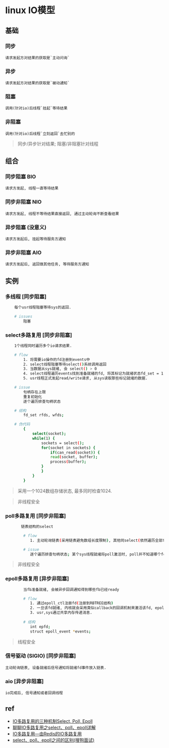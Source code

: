 # linux IO模型

## 基础

### 同步  

    请求发起方对结果的获取是`主动问询`
  
### 异步  

    请求发起方对结果的获取是`被动通知`
  
### 阻塞  

    调用(针对io)后线程`挂起`等待结果  
  
### 非阻塞  

    调用(针对io)后线程`立刻返回`去忙别的
  
> 同步/异步针对结果; 阻塞/非阻塞针对线程

## 组合  

### 同步阻塞 BIO  

    请求方发起, 线程一直等待结果  
  
### 同步非阻塞 NIO  

    请求方发起, 线程不等待结果直接返回, 通过主动轮询不断查看结果  
  
### 异步阻塞 (没意义)  

    请求方发起后, 挂起等待服务方通知  
  
### 异步非阻塞 AIO  

    请求方发起后, 返回做其他任务, 等待服务方通知  
  
## 实例

### 多线程 [同步阻塞]

```bash
    每个usr线程阻塞等待sys的返回.

    # issues
        阻塞
```

### select多路复用 [同步非阻塞]  

```bash
    1个线程同时遍历多个io请求结果.

    # flow
        1. 将需要io操作的fd注册到events中
        2. select线程阻塞等待select()系统调用返回
        3. 当数据从sys就绪, 会 select() > 0
        4. select线程遍历events找到准备就绪的fd, 将其标记为就绪状态fd_set = 1.
        5. usr线程正式发起read/write请求, 从sys读取那些标记就绪的数据.

    # issue
        句柄存在上限
        重复初始化
        逐个遍历排查句柄状态

    # 结构
        fd_set rfds, wfds;

    # 伪代码
        {
            select(socket);
            while(1) {
                sockets = select();
                for(socket in sockets) {
                    if(can_read(socket)) {
                    read(socket, buffer);
                    process(buffer);
                }
                }
            }
        }
```

> 采用一个1024数组存储状态, 最多同时检查1024.

> 非线程安全

### poll多路复用 [同步非阻塞]  

```bash
       链表结构的select

        # flow
           1. 主动轮询链表(采用链表避免数组长度限制), 其他同select(依然遍历全部fd, 看哪个fd有sys返回)  

        # issue
           逐个遍历排查句柄状态; 某个sys线程就绪将poll激活时, poll并不知道哪个fd有数据, 只能自己遍历.
```

> 非线程安全
  
### epoll多路复用 [异步非阻塞]  

```bash
        当fb准备就绪, 会被异步回调通知得到哪些fb已经ready

        # flow
           1. 通过epoll_ctl注册fd(注册到RBTREE结构)
           2. 一旦该fd就绪, 内核就会采用类似callback的回调机制来激活该fd, epoll_wait便可以收到通知. (即不用再遍历而是监听回调进行io)
           3. usr,sys通过共享内存传递消息.
        
        # 结构
           int epfd;
           struct epoll_event *events;
```

> 线程安全

### 信号驱动 (SIGIO) [同步非阻塞]  

    主动轮询链表, 设备就绪后信号通知将就绪fd事件放入链表.  
  
### aio [异步非阻塞]  

    io完成后, 信号通知或者回调线程  
  
## ref

- [IO多路复用的三种机制Select, Poll, Epoll](https://www.jianshu.com/p/397449cadc9a)
- [聊聊IO多路复用之select、poll、epoll详解](https://my.oschina.net/xianggao/blog/663655)
- [IO多路复用—由Redis的IO多路复用](https://blog.csdn.net/happy_wu/article/details/80052617)
- [select、poll、epoll之间的区别(搜狗面试)](https://www.cnblogs.com/aspirant/p/9166944.html)
